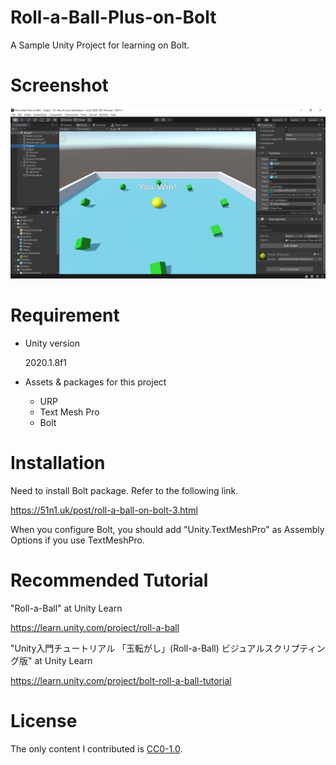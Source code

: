 # Roll-a-Ball-Plus-on-Bolt

A Sample Unity Project for learning on Bolt.

# Screenshot

![2020-10-09](screenshot.png)

# Requirement

* Unity version

  2020.1.8f1

* Assets & packages for this project
  * URP
  * Text Mesh Pro
  * Bolt 

# Installation

Need to install Bolt package. Refer to the following link.

https://51n1.uk/post/roll-a-ball-on-bolt-3.html

When you configure Bolt, you should add "Unity.TextMeshPro" as Assembly Options if you use TextMeshPro.

# Recommended Tutorial

"Roll-a-Ball" at Unity Learn

https://learn.unity.com/project/roll-a-ball

"Unity入門チュートリアル 「玉転がし」(Roll-a-Ball) ビジュアルスクリプティング版" at Unity Learn

https://learn.unity.com/project/bolt-roll-a-ball-tutorial

# License

The only content I contributed is [CC0-1.0](https://creativecommons.org/publicdomain/zero/1.0/).

